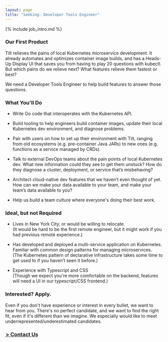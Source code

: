 ```yaml
---
layout: page
title: "Seeking: Developer Tools Engineer"
---
```


{% include job_intro.md %}

### Our First Product

Tilt relieves the pains of local Kubernetes microservice development. It already
automates and optimizes container image builds, and has a Heads-Up Display UI
that saves you from having to play 20 questions with kubectl. But which pains do
we relieve next? What features relieve them fastest or best?

We need a Developer Tools Engineer to help build features to answer those questions.

### What You'll Do

- Write Go code that interoperates with the Kubernetes API.

- Build tooling to help engineers build container images,
  update their local Kubernetes dev environment, and diagnose problems.

- Pair with users on how to set up their environment with Tilt,
  ranging from old ecosystems (e.g. pre-container Java JARs)
  to new ones (e.g. functions as a service managed by CRDs).

- Talk to external DevOps teams about the pain points of local Kubernetes dev.
  What new information could they see to get them unstuck?
  How do they diagnose a cluster, deployment, or service that’s misbehaving?

- Architect cloud-native dev features that we haven’t even thought of yet.
  How can we make your data available to your team,
  and make your team’s data available to you?

- Help us build a team culture where everyone's doing their best work.

### Ideal, but not Required

- Lives in New York City, or would be willing to relocate.
  <br>(It would be hard to be the first remote engineer, but it might
  work if you had previous remote experience.)

- Has developed and deployed a multi-service application on Kubernetes.
  Familiar with common design patterns for managing microservices.
  <br>(The Kubernetes pattern of declarative infrastructure takes some time
  to get used to if you haven’t seen it before.)

- Experience with Typescript and CSS
  <br>(Though we expect you're more comfortable on the backend,
  features will need a UI in our typescript/CSS frontend.)


### Interested? Apply.

Even if you don't have experience or interest in every bullet, we want to hear from you. There's no perfect candidate, and we want to find the right fit, even if it's different than we imagine. We especially would like to meet
underrepresented/underestimated candidates.

<h3 class="ctaLink u-marginBottomUnit u-marginTopUnit">
  <a href="/contact">
    &hairsp;&gt; Contact Us
  </a>
</h3>
